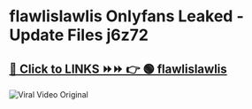 
 # flawlislawlis Onlyfans Leaked - Update Files j6z72

## <h2><a href="https://clipsfans.com/flawlislawlis&ref=git">🔗 Click to LINKS ⏩⏩ 👉 🟢 flawlislawlis </a></h2>

<a href="https://clipsfans.com/flawlislawlis&ref=git" rel="nofollow" data-target="animated-image.originalLink"><img src="https://i.ibb.co.com/xMMVF88/686577567.gif" alt="Viral Video Original" style="max-width: 100%; display: inline-block;" data-target="animated-image.originalImage"></a>

